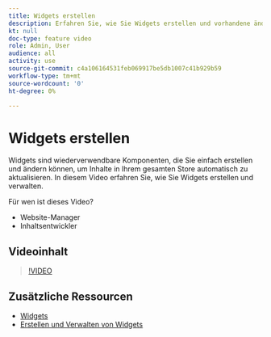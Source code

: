 ```yaml
---
title: Widgets erstellen
description: Erfahren Sie, wie Sie Widgets erstellen und vorhandene ändern, um Inhalte in Ihrem gesamten Store automatisch zu aktualisieren.
kt: null
doc-type: feature video
role: Admin, User
audience: all
activity: use
source-git-commit: c4a106164531feb069917be5db1007c41b929b59
workflow-type: tm+mt
source-wordcount: '0'
ht-degree: 0%

---
```


# Widgets erstellen

Widgets sind wiederverwendbare Komponenten, die Sie einfach erstellen und ändern können, um Inhalte in Ihrem gesamten Store automatisch zu aktualisieren. In diesem Video erfahren Sie, wie Sie Widgets erstellen und verwalten.

Für wen ist dieses Video?

- Website-Manager
- Inhaltsentwickler

## Videoinhalt

>[!VIDEO](https://video.tv.adobe.com/v/343786?quality=12&learn=on)

## Zusätzliche Ressourcen

- [Widgets](https://docs.magento.com/user-guide/cms/widgets.html)
- [Erstellen und Verwalten von Widgets](https://docs.magento.com/user-guide/cms/widget-create.html)
